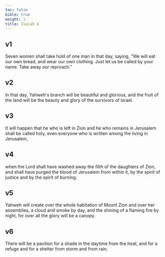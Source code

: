 ```yaml
---
toc: false
bible: true
weight: 1
title: Isaiah 4
---
```




## v1 
Seven women shall take hold of one man in that day, saying, "We will eat our own bread, and wear our own clothing. Just let us be called by your name. Take away our reproach." 

## v2 
In that day, Yahweh's branch will be beautiful and glorious, and the fruit of the land will be the beauty and glory of the survivors of Israel. 

## v3 
It will happen that he who is left in Zion and he who remains in Jerusalem shall be called holy, even everyone who is written among the living in Jerusalem, 

## v4 
when the Lord shall have washed away the filth of the daughters of Zion, and shall have purged the blood of Jerusalem from within it, by the spirit of justice and by the spirit of burning. 

## v5 
Yahweh will create over the whole habitation of Mount Zion and over her assemblies, a cloud and smoke by day, and the shining of a flaming fire by night, for over all the glory will be a canopy. 

## v6 
There will be a pavilion for a shade in the daytime from the heat, and for a refuge and for a shelter from storm and from rain.
